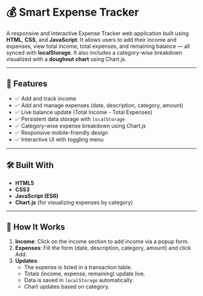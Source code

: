# 💰 Smart Expense Tracker

A responsive and interactive Expense Tracker web application built using **HTML**, **CSS**, and **JavaScript**. It allows users to add their income and expenses, view total income, total expenses, and remaining balance — all synced with **localStorage**. It also includes a category-wise breakdown visualized with a **doughnut chart** using Chart.js.

---

## 🚀 Features

- ✅ Add and track income
- ✅ Add and manage expenses (date, description, category, amount)
- ✅ Live balance update (Total Income - Total Expenses)
- ✅ Persistent data storage with `localStorage`
- ✅ Category-wise expense breakdown using Chart.js
- ✅ Responsive mobile-friendly design
- ✅ Interactive UI with toggling menu

---

## 🛠️ Built With

- **HTML5**
- **CSS3**
- **JavaScript (ES6)**
- **Chart.js** (for visualizing expenses by category)

---

## 🧠 How It Works

1. **Income**: Click on the income section to add income via a popup form.
2. **Expenses**: Fill the form (date, description, category, amount) and click Add.
3. **Updates**:
   - The expense is listed in a transaction table.
   - Totals (income, expense, remaining) update live.
   - Data is saved in `localStorage` automatically.
   - Chart updates based on category.

